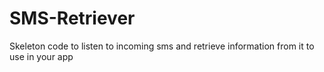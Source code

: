 # SMS-Retriever
Skeleton code to listen to incoming sms and retrieve information from it to use in your app
